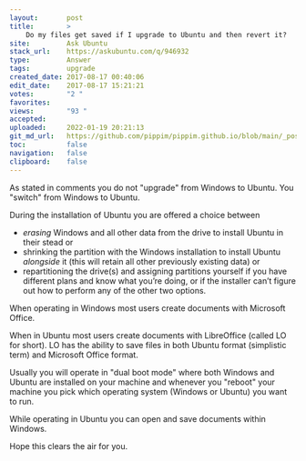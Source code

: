 ```yaml
---
layout:       post
title:        >
    Do my files get saved if I upgrade to Ubuntu and then revert it?
site:         Ask Ubuntu
stack_url:    https://askubuntu.com/q/946932
type:         Answer
tags:         upgrade
created_date: 2017-08-17 00:40:06
edit_date:    2017-08-17 15:21:21
votes:        "2 "
favorites:    
views:        "93 "
accepted:     
uploaded:     2022-01-19 20:21:13
git_md_url:   https://github.com/pippim/pippim.github.io/blob/main/_posts/2017/2017-08-17-Do-my-files-get-saved-if-I-upgrade-to-Ubuntu-and-then-revert-it^.md
toc:          false
navigation:   false
clipboard:    false
---
```


As stated in comments you do not "upgrade" from Windows to Ubuntu. You "switch" from Windows to Ubuntu.

During the installation of Ubuntu you are offered a choice between

 * *erasing* Windows and all other data from the drive to install Ubuntu in their stead or
 * shrinking the partition with the Windows installation to install Ubuntu *alongside* it (this will retain all other previously existing data) or
 * repartitioning the drive(s) and assigning partitions yourself if you have different plans and know what you’re doing, or if the installer can’t figure out how to perform any of the other two options.

When operating in Windows most users create documents with Microsoft Office.

When in Ubuntu most users create documents with LibreOffice (called LO for short). LO has the ability to save files in both Ubuntu format (simplistic term) and Microsoft Office format.

Usually you will operate in "dual boot mode" where both Windows and Ubuntu are installed on your machine and whenever you "reboot" your machine you pick which operating system (Windows or Ubuntu) you want to run.

While operating in Ubuntu you can open and save documents within Windows.

Hope this clears the air for you.
